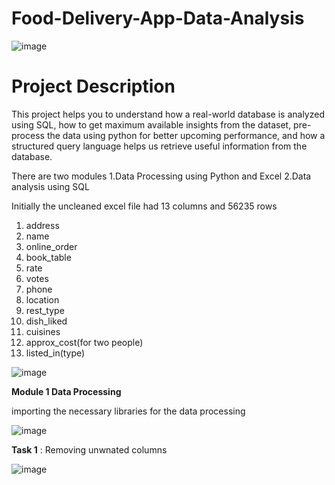 # Food-Delivery-App-Data-Analysis

![image](https://user-images.githubusercontent.com/53274845/236834653-b76ae7ec-6d1a-4018-b81a-5e18d40d4249.png)


# Project Description

This project helps you to understand how a real-world database is analyzed using SQL, how to get maximum available insights from the dataset,
pre-process the data using python for better upcoming performance, and how a structured query language helps us retrieve useful information from the database.


There are two modules 
1.Data Processing using Python and Excel
2.Data analysis using SQL


Initially the uncleaned excel file had 13 columns and 56235 rows
1.    address
2.    name
3.    online_order
4.    book_table
5.    rate
6.    votes
7.    phone  
8.    location
9.    rest_type
10.    dish_liked
11.   cuisines
12.   approx_cost(for two people)
13.   listed_in(type)

![image](https://user-images.githubusercontent.com/53274845/236832853-dd482969-9db9-43ae-8211-b842325e3836.png)



**Module 1 Data Processing**

importing the necessary libraries for the data processing

![image](https://user-images.githubusercontent.com/53274845/236831523-6e663c29-fd44-4d80-a92a-06d9b3906eca.png)


**Task 1** : Removing unwnated columns


![image](https://user-images.githubusercontent.com/53274845/236833824-448a67b0-ed65-4e2b-bc84-3dfb488bf786.png)

